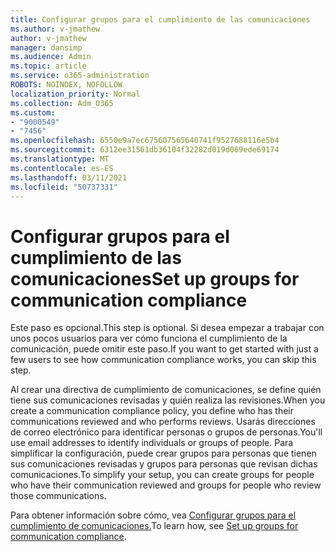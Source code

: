 ```yaml
---
title: Configurar grupos para el cumplimiento de las comunicaciones
ms.author: v-jmathew
author: v-jmathew
manager: dansimp
ms.audience: Admin
ms.topic: article
ms.service: o365-administration
ROBOTS: NOINDEX, NOFOLLOW
localization_priority: Normal
ms.collection: Adm_O365
ms.custom:
- "9000549"
- "7456"
ms.openlocfilehash: 6550e9a7ec675607565640741f9527688116e5b4
ms.sourcegitcommit: 6312ee31561db36104f32282d019d069ede69174
ms.translationtype: MT
ms.contentlocale: es-ES
ms.lasthandoff: 03/11/2021
ms.locfileid: "50737331"
---
```

# <a name="set-up-groups-for-communication-compliance"></a><span data-ttu-id="654bc-102">Configurar grupos para el cumplimiento de las comunicaciones</span><span class="sxs-lookup"><span data-stu-id="654bc-102">Set up groups for communication compliance</span></span>

<span data-ttu-id="654bc-103">Este paso es opcional.</span><span class="sxs-lookup"><span data-stu-id="654bc-103">This step is optional.</span></span> <span data-ttu-id="654bc-104">Si desea empezar a trabajar con unos pocos usuarios para ver cómo funciona el cumplimiento de la comunicación, puede omitir este paso.</span><span class="sxs-lookup"><span data-stu-id="654bc-104">If you want to get started with just a few users to see how communication compliance works, you can skip this step.</span></span>  
  
<span data-ttu-id="654bc-105">Al crear una directiva de cumplimiento de comunicaciones, se define quién tiene sus comunicaciones revisadas y quién realiza las revisiones.</span><span class="sxs-lookup"><span data-stu-id="654bc-105">When you create a communication compliance policy, you define who has their communications reviewed and who performs reviews.</span></span> <span data-ttu-id="654bc-106">Usarás direcciones de correo electrónico para identificar personas o grupos de personas.</span><span class="sxs-lookup"><span data-stu-id="654bc-106">You'll use email addresses to identify individuals or groups of people.</span></span> <span data-ttu-id="654bc-107">Para simplificar la configuración, puede crear grupos para personas que tienen sus comunicaciones revisadas y grupos para personas que revisan dichas comunicaciones.</span><span class="sxs-lookup"><span data-stu-id="654bc-107">To simplify your setup, you can create groups for people who have their communication reviewed and groups for people who review those communications.</span></span>  
  
<span data-ttu-id="654bc-108">Para obtener información sobre cómo, vea [Configurar grupos para el cumplimiento de comunicaciones.](https://go.microsoft.com/fwlink/?linkid=2129594)</span><span class="sxs-lookup"><span data-stu-id="654bc-108">To learn how, see [Set up groups for communication compliance](https://go.microsoft.com/fwlink/?linkid=2129594).</span></span>
